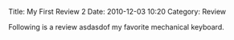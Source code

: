 Title: My First Review 2
Date: 2010-12-03 10:20
Category: Review

Following is a review asdasdof my favorite mechanical keyboard.